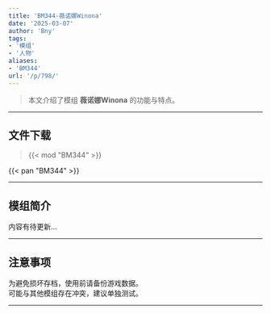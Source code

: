 ```yaml
---
title: 'BM344-薇诺娜Winona'
date: '2025-03-07'
author: 'Bny'
tags:
- '模组'
- '人物'
aliases:
- 'BM344'
url: '/p/798/'
---
```


> 本文介绍了模组 **薇诺娜Winona** 的功能与特点。

---

## 文件下载  

> {{< mod "BM344" >}}  

{{< pan "BM344" >}}  

---

## 模组简介

>  
内容有待更新...  

---

## 注意事项

>  
为避免损坏存档，使用前请备份游戏数据。  
可能与其他模组存在冲突，建议单独测试。  

---

